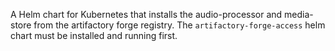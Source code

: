 A Helm chart for Kubernetes that installs the audio-processor and media-store from the artifactory forge registry. The `artifactory-forge-access` helm chart must be installed and running first.
